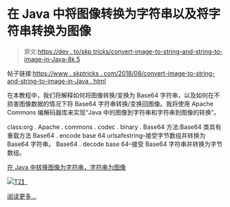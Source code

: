 # 在 Java 中将图像转换为字符串以及将字符串转换为图像

> 原文:[https://dev . to/skp tricks/convert-image-to-string-and-string-to-image-in-Java-8k 5](https://dev.to/skptricks/convert-image-to-string-and-string-to-image-in-java-8k5)

帖子链接:[https://www . skptricks . com/2018/08/convert-image-to-string-and-string-to-image-in-Java . html](https://www.skptricks.com/2018/08/convert-image-to-string-and-string-to-image-in-java.html)

在本教程中，我们将解释如何将图像转换/变换为 Base64 字符串，以及如何在不损害图像数据的情况下将 Base64 字符串转换/变换回图像。我将使用 Apache Commons 编解码器库来实现“Java 中的图像到字符串和字符串到图像的转换”。

class:org . Apache . commons . codec . binary . Base64
方法:Base64 类具有重载方法
Base64 . encode base 64 urlsafestring–接受字节数组并转换为 Base64 字符串。
Base64 . decode base 64–接受 Base64 字符串并转换为字节数组。

[在 Java 中转换图像为字符串，字符串为图像](https://www.skptricks.com/2018/08/convert-image-to-string-and-string-to-image-in-java.html)

[![](../Images/4715dce698c94bdcf256cf59d7704936.png)T2】](https://res.cloudinary.com/practicaldev/image/fetch/s--foFMppGC--/c_limit%2Cf_auto%2Cfl_progressive%2Cq_auto%2Cw_880/https://3.bp.blogspot.com/-lrKEczp10oQ/W2Z75c6A1rI/AAAAAAAABvE/l4Z44GRLtDoJeKnxTBzapuxnhb_PJfYTACLcBGAs/s320/imgaeS.jpg)

[阅读更多...](https://www.skptricks.com/2018/08/convert-image-to-string-and-string-to-image-in-java.html)